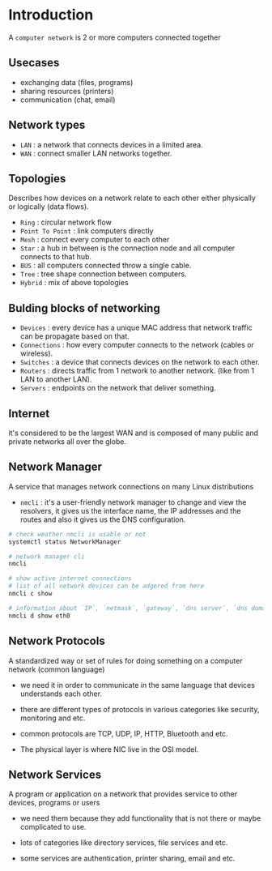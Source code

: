 # Introduction

A `computer network` is 2 or more computers connected together

## Usecases

- exchanging data (files, programs)
- sharing resources (printers)
- communication (chat, email)

## Network types

- `LAN` : a network that connects devices in a limited area.
- `WAN` : connect smaller LAN networks together.

## Topologies

Describes how devices on a network relate to each other either physically or logically (data flows).

- `Ring` : circular network flow
- `Point To Point` : link computers directly
- `Mesh` : connect every computer to each other
- `Star` : a hub in between is the connection node and all computer connects to that hub.
- `BUS` : all computers connected throw a single cable.
- `Tree` : tree shape connection between computers.
- `Hybrid` : mix of above topologies

## Bulding blocks of networking

- `Devices` : every device has a unique MAC address that network traffic can be propagate based on that.
- `Connections` : how every computer connects to the network (cables or wireless).
- `Switches` : a device that connects devices on the network to each other.
- `Routers` : directs traffic from 1 network to another network. (like from 1 LAN to another LAN).
- `Servers` : endpoints on the network that deliver something.

## Internet

it's considered to be the largest WAN and is composed of many public and private networks all over the globe.

## Network Manager

A service that manages network connections on many Linux distributions

- `nmcli` : it's a user-friendly network manager to change and view the resolvers, it gives us the interface name, the IP addresses and the routes and also it gives us the DNS configuration.

```bash
# check weather nmcli is usable or not
systemctl status NetworkManager

# network manager cli
nmcli

# show active internet connections
# list of all network devices can be adgered from here
nmcli c show

# information about `IP`, `netmask`, `gateway`, `dns server`, `dns domain` and etc
nmcli d show eth0
```

## Network Protocols

A standardized way or set of rules for doing something on a computer network (common language)

- we need it in order to communicate in the same language that devices understands each other.

- there are different types of protocols in various categories like security, monitoring and etc.

- common protocols are TCP, UDP, IP, HTTP, Bluetooth and etc.

- The physical layer is where NIC live in the OSI model.

## Network Services

A program or application on a network that provides service to other devices, programs or users

- we need them because they add functionality that is not there or maybe complicated to use.

- lots of categories like directory services, file services and etc.

- some services are authentication, printer sharing, email and etc.
